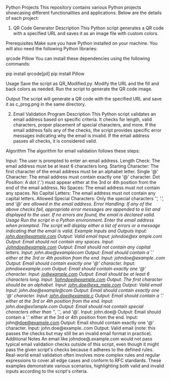 Python Projects
This repository contains various Python projects showcasing different functionalities and applications. Below are the details of each project:

1. QR Code Generator
Description
This Python script generates a QR code with a specified URL and saves it as an image file with custom colors.

Prerequisites
Make sure you have Python installed on your machine. You will also need the following Python libraries:

qrcode
Pillow
You can install these dependencies using the following commands:

pip install qrcode[pil]
pip install Pillow

Usage
Save the script as QR_Modified.py.
Modify the URL and the fill and back colors as needed.
Run the script to generate the QR code image.

Output
The script will generate a QR code with the specified URL and save it as c_prog.png in the same directory.

2. Email Validation Program
Description
This Python script validates an email address based on specific criteria. It checks for length, valid characters, proper placement of special characters, and more. If the email address fails any of the checks, the script provides specific error messages indicating why the email is invalid. If the email address passes all checks, it is considered valid.

Algorithm
The algorithm for email validation follows these steps:

Input: The user is prompted to enter an email address.
Length Check: The email address must be at least 6 characters long.
Starting Character: The first character of the email address must be an alphabet letter.
Single '@' Character: The email address must contain exactly one '@' character.
Dot Position: A dot ('.') must appear either at the 3rd or 4th position from the end of the email address.
No Spaces: The email address must not contain any spaces.
No Capital Letters: The email address must not contain any capital letters.
Allowed Special Characters: Only the special characters '_', '.', and '@' are allowed in the email address.
Error Handling: If any of the above checks fail, appropriate error messages are appended to a list and displayed to the user. If no errors are found, the email is declared valid.
Usage
Run the script in a Python environment.
Enter the email address when prompted.
The script will display either a list of errors or a message indicating that the email is valid.
Example Inputs and Outputs
Input: john.doe@example.com
Output: Valid email
Input: johndoe@ex ample.com
Output: Email should not contain any spaces.
Input: Johndoe@example.com
Output: Email should not contain any capital letters.
Input: john.doe@examplecom
Output: Email should contain a '.' either at the 3rd or 4th position from the end.
Input: johndoe@example..com
Output: Email should contain exactly one '@' character.
Input: johndoeexample.com
Output: Email should contain exactly one '@' character.
Input: jo@example.com
Output: Email should be at least 6 characters long.
Input: 1johndoe@example.com
Output: The first character should be an alphabet.
Input: john.doe@exa_mple.com
Output: Valid email
Input: john.doe@example@com
Output: Email should contain exactly one '@' character.
Input: john.doe@example.c
Output: Email should contain a '.' either at the 3rd or 4th position from the end.
Input: john.doe@ex!ample.com
Output: Email should not contain special characters other than '_', '.', and '@'.
Input: john.doe@
Output: Email should contain a '.' either at the 3rd or 4th position from the end.
Input: john@doe@example.com
Output: Email should contain exactly one '@' character.
Input: john.doe@example..com
Output: Valid email (note: this passes the checks but may still be an invalid email format in practice).
Additional Notes
An email like johndoe@.example.com would not pass typical email validation checks outside of this script, even though it might pass the given script's checks because it adheres to the defined rules.
Real-world email validation often involves more complex rules and regular expressions to cover all edge cases and conform to RFC standards.
These examples demonstrate various scenarios, highlighting both valid and invalid inputs according to the script's criteria.
